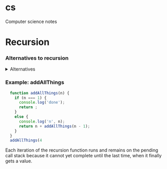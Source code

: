 # cs
Computer science notes

# Recursion

### Alternatives to recursion

<details>
<summary>Alternatives</summary>

  #### hard coded
  - for small, known number of times 

  #### for loops
  - good for set number of times
  - great for arrays and objects

  #### while loops
  - good for unknown number of times


  #### variable depth
  ```js
    let animals = {
      dog: {
        labrador: {
          american: '',
          english: ''
        }, 
        akita: {
          japanese: '',
          american: ''
        }
      },
      cat: ''
    }
  ```
</details>


### Example: addAllThings

```js
  function addAllThings(n) {
    if (n === 1) {
      console.log('done');
      return ;
    }
    else {
      console.log('n', n);
      return n + addAllThings(n - 1);
    }
  }
  addAllThings(4
```

Each iteration of the recursion function runs and remains on the pending call stack because it cannot yet complete until the last time, when it finally gets a value.